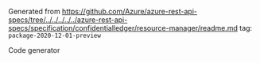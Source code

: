 Generated from https://github.com/Azure/azure-rest-api-specs/tree/../../../../../azure-rest-api-specs/specification/confidentialledger/resource-manager/readme.md tag: `package-2020-12-01-preview`

Code generator 


